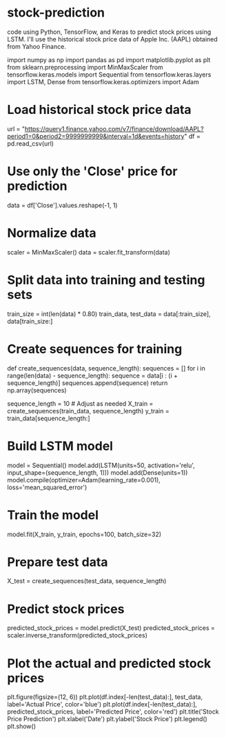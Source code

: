 # stock-prediction
code using Python, TensorFlow, and Keras to predict stock prices using LSTM. I'll use the historical stock price data of Apple Inc. (AAPL) obtained from Yahoo Finance.



import numpy as np
import pandas as pd
import matplotlib.pyplot as plt
from sklearn.preprocessing import MinMaxScaler
from tensorflow.keras.models import Sequential
from tensorflow.keras.layers import LSTM, Dense
from tensorflow.keras.optimizers import Adam

# Load historical stock price data
url = "https://query1.finance.yahoo.com/v7/finance/download/AAPL?period1=0&period2=9999999999&interval=1d&events=history"
df = pd.read_csv(url)

# Use only the 'Close' price for prediction
data = df['Close'].values.reshape(-1, 1)

# Normalize data
scaler = MinMaxScaler()
data = scaler.fit_transform(data)

# Split data into training and testing sets
train_size = int(len(data) * 0.80)
train_data, test_data = data[:train_size], data[train_size:]

# Create sequences for training
def create_sequences(data, sequence_length):
    sequences = []
    for i in range(len(data) - sequence_length):
        sequence = data[i : (i + sequence_length)]
        sequences.append(sequence)
    return np.array(sequences)

sequence_length = 10  # Adjust as needed
X_train = create_sequences(train_data, sequence_length)
y_train = train_data[sequence_length:]

# Build LSTM model
model = Sequential()
model.add(LSTM(units=50, activation='relu', input_shape=(sequence_length, 1)))
model.add(Dense(units=1))
model.compile(optimizer=Adam(learning_rate=0.001), loss='mean_squared_error')

# Train the model
model.fit(X_train, y_train, epochs=100, batch_size=32)

# Prepare test data
X_test = create_sequences(test_data, sequence_length)

# Predict stock prices
predicted_stock_prices = model.predict(X_test)
predicted_stock_prices = scaler.inverse_transform(predicted_stock_prices)

# Plot the actual and predicted stock prices
plt.figure(figsize=(12, 6))
plt.plot(df.index[-len(test_data):], test_data, label='Actual Price', color='blue')
plt.plot(df.index[-len(test_data):], predicted_stock_prices, label='Predicted Price', color='red')
plt.title('Stock Price Prediction')
plt.xlabel('Date')
plt.ylabel('Stock Price')
plt.legend()
plt.show()
